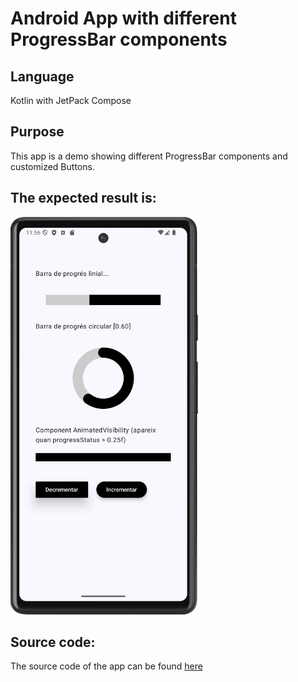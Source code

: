 # Android App with different ProgressBar components
## Language
Kotlin with JetPack Compose

## Purpose
This app is a demo showing different ProgressBar components and customized Buttons.

## The expected result is:
<img src="Screenshot_20241024_235715.png" alt="App activity" width="300"/>

## Source code:
The source code of the app can be found [here](app/src/main/java/com/example/componentprogressbar/MainActivity.kt)
